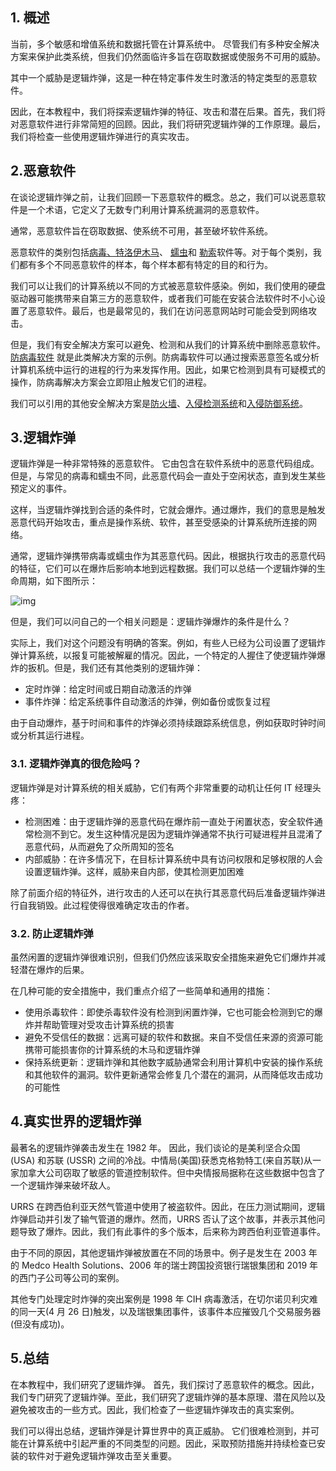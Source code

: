 ## 1. 概述

当前，多个敏感和增值系统和数据托管在计算系统中。 尽管我们有多种安全解决方案来保护此类系统，但我们仍然面临许多旨在窃取数据或使服务不可用的威胁。 

其中一个威胁是逻辑炸弹，这是一种在特定事件发生时激活的特定类型的恶意软件。

因此，在本教程中，我们将探索逻辑炸弹的特征、攻击和潜在后果。首先，我们将对恶意软件进行非常简短的回顾。因此，我们将研究逻辑炸弹的工作原理。最后，我们将检查一些使用逻辑炸弹进行的真实攻击。

## 2.恶意软件

在谈论逻辑炸弹之前，让我们回顾一下恶意软件的概念。总之，我们可以说恶意软件是一个术语，它定义了无数专门利用计算系统漏洞的恶意软件。 

通常，恶意软件旨在窃取数据、使系统不可用，甚至破坏软件系统。

恶意软件的类别包括[病毒、](https://www.baeldung.com/cs/virus-vs-worm-vs-trojan#virus)[特洛伊木马](https://www.baeldung.com/cs/virus-vs-worm-vs-trojan#trojan)、 [蠕虫](https://www.baeldung.com/cs/virus-vs-worm-vs-trojan#worm)和 [勒索](https://www.baeldung.com/cs/ransomware)软件等。对于每个类别，我们都有多个不同恶意软件的样本，每个样本都有特定的目的和行为。 

我们可以让我们的计算系统以不同的方式被恶意软件感染。例如，我们使用的硬盘驱动器可能携带来自第三方的恶意软件，或者我们可能在安装合法软件时不小心设置了恶意软件。最后，也是最常见的，我们在访问恶意网站时可能会受到网络攻击。

但是，我们有安全解决方案可以避免、检测和从我们的计算系统中删除恶意软件。[ 防病毒软件](https://www.baeldung.com/cs/antiviruses) 就是此类解决方案的示例。防病毒软件可以通过搜索恶意签名或分析计算机系统中运行的进程的行为来发挥作用。因此，如果它检测到具有可疑模式的操作，防病毒解决方案会立即阻止触发它们的进程。 

我们可以引用的其他安全解决方案是[防火墙](https://www.baeldung.com/cs/firewalls-stateless-vs-stateful)、[入侵检测系统](https://www.baeldung.com/cs/ids-vs-ips#intrusion-detection-systems)和[入侵防御系统](https://www.baeldung.com/cs/ids-vs-ips#intrusion-prevention-systems)。

## 3.逻辑炸弹

逻辑炸弹是一种非常特殊的恶意软件。 它由包含在软件系统中的恶意代码组成。但是，与常见的病毒和蠕虫不同，此恶意代码会一直处于空闲状态，直到发生某些预定义的事件。

这样，当逻辑炸弹找到合适的条件时，它就会爆炸。通过爆炸，我们的意思是触发恶意代码开始攻击，重点是操作系统、软件，甚至受感染的计算系统所连接的网络。

通常，逻辑炸弹携带病毒或蠕虫作为其恶意代码。因此，根据执行攻击的恶意代码的特征，它们可以在爆炸后影响本地到远程数据。我们可以总结一个逻辑炸弹的生命周期，如下图所示：

![img](https://www.baeldung.com/wp-content/uploads/sites/4/2023/01/LBLifecycle.png)

但是，我们可以问自己的一个相关问题是：逻辑炸弹爆炸的条件是什么？

实际上，我们对这个问题没有明确的答案。例如，有些人已经为公司设置了逻辑炸弹计算系统，以报复可能被解雇的情况。因此，一个特定的人握住了使逻辑炸弹爆炸的扳机。但是，我们还有其他类别的逻辑炸弹：

-   定时炸弹：给定时间或日期自动激活的炸弹
-   事件炸弹：给定系统事件自动激活的炸弹，例如备份或恢复过程

由于自动爆炸，基于时间和事件的炸弹必须持续跟踪系统信息，例如获取时钟时间或分析其运行进程。

### 3.1. 逻辑炸弹真的很危险吗？

逻辑炸弹是对计算系统的相关威胁，它们有两个非常重要的动机让任何 IT 经理头疼：

-   检测困难：由于逻辑炸弹的恶意代码在爆炸前一直处于闲置状态，安全软件通常检测不到它。发生这种情况是因为逻辑炸弹通常不执行可疑进程并且混淆了恶意代码，从而避免了众所周知的签名 
-   内部威胁：在许多情况下，在目标计算系统中具有访问权限和足够权限的人会设置逻辑炸弹。这样，威胁来自内部，使其检测更加困难

除了前面介绍的特征外，进行攻击的人还可以在执行其恶意代码后准备逻辑炸弹进行自我销毁。此过程使得很难确定攻击的作者。

### 3.2. 防止逻辑炸弹

虽然闲置的逻辑炸弹很难识别，但我们仍然应该采取安全措施来避免它们爆炸并减轻潜在爆炸的后果。

在几种可能的安全措施中，我们重点介绍了一些简单和通用的措施：

-   使用杀毒软件：即使杀毒软件没有检测到闲置炸弹，它也可能会检测到它的爆炸并帮助管理对受攻击计算系统的损害
-   避免不受信任的数据：远离可疑的软件和数据。来自不受信任来源的资源可能携带可能损害你的计算系统的木马和逻辑炸弹
-   保持系统更新：逻辑炸弹和其他数字威胁通常会利用计算机中安装的操作系统和其他软件的漏洞。软件更新通常会修复几个潜在的漏洞，从而降低攻击成功的可能性

## 4.真实世界的逻辑炸弹

最著名的逻辑炸弹袭击发生在 1982 年。 因此，我们谈论的是美利坚合众国 (USA) 和苏联 (USSR) 之间的冷战。中情局(美国)获悉克格勃特工(来自苏联)从一家加拿大公司窃取了敏感的管道控制软件。但中央情报局据称在这些数据中包含了一个逻辑炸弹来破坏敌人。

URRS 在跨西伯利亚天然气管道中使用了被盗软件。因此，在压力测试期间，逻辑炸弹启动并引发了输气管道的爆炸。然而，URRS 否认了这个故事，并表示其他问题导致了爆炸。因此，我们有此事件的多个版本，后来称为跨西伯利亚管道事件。

由于不同的原因，其他逻辑炸弹被放置在不同的场景中。例子是发生在 2003 年的 Medco Health Solutions、2006 年的瑞士跨国投资银行瑞银集团和 2019 年的西门子公司等公司的案例。

其他专门处理定时炸弹的突出案例是 1998 年 CIH 病毒激活，在切尔诺贝利灾难的同一天(4 月 26 日)触发，以及瑞银集团事件，该事件本应摧毁几个交易服务器(但没有成功)。

## 5.总结

在本教程中，我们研究了逻辑炸弹。 首先，我们探讨了恶意软件的概念。因此，我们专门研究了逻辑炸弹。至此，我们研究了逻辑炸弹的基本原理、潜在风险以及避免被攻击的一些方式。因此，我们检查了一些逻辑炸弹攻击的真实案例。

我们可以得出总结，逻辑炸弹是计算世界中的真正威胁。 它们很难检测到，并可能在计算系统中引起严重的不同类型的问题。因此，采取预防措施并持续检查已安装的软件对于避免逻辑炸弹攻击至关重要。